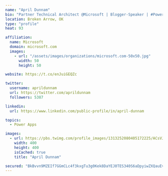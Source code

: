 ```yaml
---
name: "April Dunnam"
bio: "Partner Technical Architect @Microsoft | Blogger-Speaker | #PowerApps, #PowerAutomate, #Office365, #SharePoint | #WIT | #Karaoke Queen"
location: Broken Arrow, OK
type: "profile"
heat: 93

affiliation:
  name: Microsoft
  domain: microsoft.com
  images:
    - url: "/assets/images/organizations/microsoft.com-50x50.jpg"
      width: 50
      height: 50

website: https://t.co/enJuiGEQZc

twitter:
  username: aprildunnam
  url: https://twitter.com/aprildunnam
  followers: 5387

linkedin:
  url: https://www.linkedin.com/public-profile/in/april-dunnam

topics:
  - Power Apps

images:
  - url: https://pbs.twimg.com/profile_images/1313252080405172225/ACsVJFqU_400x400.jpg
    width: 400
    height: 400
    isCached: true
    title: "April Dunnam"

secured: "BkBvvn9MZEIf7GGmCLc4f3kxgTu3g0Kek8DaYEJ0TES340S6aDpyiwZXQauEvppuJhPYSgOY+DPCJ426pSbay0vSCazhPx6IEKh1wcQDJAy9kPXqSSnDN1dTchUlmog/G0IzVoEoKcQbs/3Ai9gXftzHNZEVVIX635lvVs029IsK6EoHWFtk6G4B3G41u6LqvxN/D1F1AwwcY8628lljdzUc+BR1pAnIrMtUR7QgBICkqIjpollB+TYnEvROeIECH3+pcS+ZzmFPiXeY0MbFH10C66cCpCuIxdQdUM/QOa4uEraefJbti1Q+Mx/fX/x4v5mYFI/6ZjvYWf3PtHwdjBVfN92RmyGsD3Cq+L7O/+snB4KLD1g1Gvd5QmTpkk4aUcGsVAVcnys6zgGFqn3PMpuNn//tiLZ5uNES5Gd5udk=;h2kuFRmIIp43/oK6BGqNMw=="
---
```


